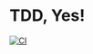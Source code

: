 # TDD, Yes!
[![CI](https://github.com/VWWL/tdd-yes/actions/workflows/main.yml/badge.svg)](https://github.com/VWWL/tdd-yes/actions/workflows/main.yml)
